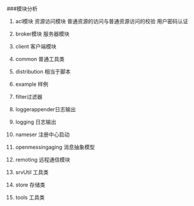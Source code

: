 ###模块分析
1. acl模块
资源访问模块 
普通资源的访问与普通资源访问的校验 
用户密码认证

2. broker模块 服务器模块

3. client 客户端模块

4. common 普通工具类

5. distribution 相当于脚本


6. example 样例


7. filter过滤器

8. loggerappender日志输出


9. logging 日志输出

10. nameser 注册中心启动

11. openmessingaging 消息抽象模型

12. remoting 远程通信模块

13. srvUtil 工具类

14. store 存储类

15. tools 工具类
